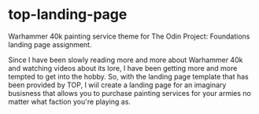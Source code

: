 # top-landing-page
Warhammer 40k painting service theme for The Odin Project: Foundations landing page assignment.

Since I have been slowly reading more and more about Warhammer 40k and watching videos about its lore, I have been getting more and more tempted to get into the hobby. So, with the landing page template that has been provided by TOP, I wiil create a landing page for an imaginary busisness that allows you to purchase painting services for your armies no matter what faction you're playing as.
